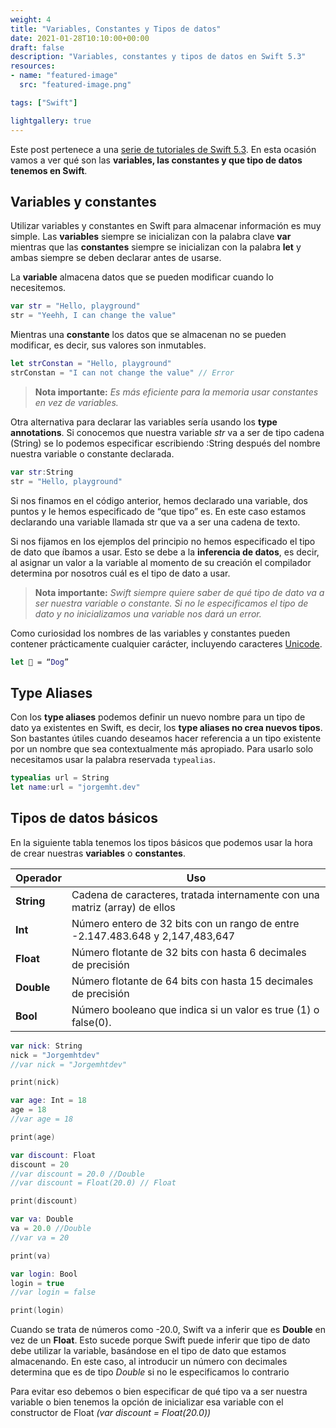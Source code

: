 ```yaml
---
weight: 4
title: "Variables, Constantes y Tipos de datos"
date: 2021-01-28T10:10:00+00:00
draft: false
description: "Variables, constantes y tipos de datos en Swift 5.3"
resources:
- name: "featured-image"
  src: "featured-image.png"

tags: ["Swift"]

lightgallery: true
---
```


<!--more-->

Este post pertenece a una [serie de tutoriales de Swift 5.3](http://jorgemht.dev/posts/swift-guia/). En esta ocasión vamos a ver qué son las **variables, las constantes y que tipo de datos tenemos en Swift**.

## Variables y constantes
Utilizar variables y constantes en Swift para almacenar información es muy simple. Las **variables** siempre se inicializan con la palabra clave **var** mientras que las **constantes** siempre se inicializan con la palabra **let** y  ambas siempre se deben declarar antes de usarse. 

La **variable** almacena datos que se pueden modificar cuando lo necesitemos. 

```swift
var str = "Hello, playground"
str = "Yeehh, I can change the value"
```

Mientras una **constante** los datos que se almacenan no se pueden modificar, es decir, sus valores son inmutables. 

```swift
let strConstan = "Hello, playground"
strConstan = "I can not change the value" // Error
```

> **Nota importante:**  *Es más eficiente para la memoria usar constantes en vez de variables.*
> 
Otra alternativa para declarar las variables sería usando los **type annotations**. Si conocemos que nuestra variable *str* va a ser de tipo cadena (String) se lo podemos especificar escribiendo :String después del nombre nuestra variable o constante declarada.

```swift
var str:String
str = "Hello, playground"
```

Si nos finamos en el código anterior, hemos declarado una variable, dos puntos y le hemos especificado de “que tipo” es. En este caso estamos declarando una variable llamada str que va a ser una cadena de texto.

Si nos fijamos en los ejemplos del principio no hemos especificado el tipo de dato que íbamos a usar. Esto se debe a la ****inferencia de datos****, es decir, al asignar un valor a la variable al momento de su creación el compilador determina por nosotros cuál es el tipo de dato a usar.

>**Nota importante:** *Swift siempre quiere saber de qué tipo de dato va a ser nuestra variable o constante.  Si no le especificamos el tipo de dato y no inicializamos una variable nos dará un error.*

Como curiosidad los nombres de las variables y constantes pueden contener prácticamente cualquier carácter, incluyendo caracteres  [Unicode](https://es.wikipedia.org/wiki/Unicode).

```swift
let 🐶 = “Dog” 
```

## Type Aliases
Con los **type aliases** podemos definir un nuevo nombre para un tipo de dato ya existentes en Swift, es decir, los **type aliases no crea nuevos tipos**.  Son bastantes útiles cuando deseamos hacer referencia a un tipo existente por un nombre que sea contextualmente más apropiado. Para usarlo solo necesitamos usar la palabra reservada `typealias`.

```Swift
typealias url = String
let name:url = "jorgemht.dev"
```

## Tipos de datos básicos
En la siguiente tabla tenemos los tipos básicos que podemos usar la hora de crear nuestras **variables** o **constantes**. 

| **Operador** | **Uso**
| ------ | ------ |
| **String**| Cadena de caracteres, tratada internamente con una matriz (array) de ellos  | 
| **Int**   | Número entero de 32 bits con un rango de entre -2.147.483.648 y 2,147,483,647 | 
| **Float** | Número flotante de 32 bits con hasta 6 decimales de precisión                 | 
| **Double**| Número flotante de 64 bits con hasta 15 decimales de precisión |              
| **Bool**  | Número booleano que indica si un valor es true (1) o false(0). |           

```swift
var nick: String
nick = "Jorgemhtdev"
//var nick = "Jorgemhtdev"

print(nick)

var age: Int = 18
age = 18
//var age = 18

print(age)

var discount: Float
discount = 20
//var discount = 20.0 //Double
//var discount = Float(20.0) // Float

print(discount)

var va: Double
va = 20.0 //Double
//var va = 20

print(va)

var login: Bool
login = true
//var login = false

print(login)
```

Cuando se trata de números como -20.0, Swift va a inferir que es **Double** en vez de un **Float**.  Esto sucede porque Swift puede inferir que tipo de dato debe utilizar la variable, basándose en el tipo de dato que estamos almacenando. En este caso, al introducir un número con decimales determina que es de tipo *Double* si no le especificamos lo contrario

Para evitar eso debemos o bien especificar de qué tipo va a ser nuestra variable o bien tenemos la opción de inicializar esa variable con el constructor de Float *(var discount = Float(20.0))*